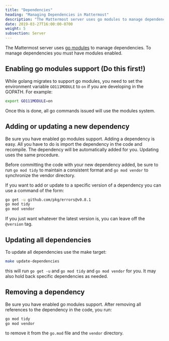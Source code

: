 ```yaml
---
title: "Dependencies"
heading: "Managing Dependencies in Mattermost"
description: "The Mattermost server uses go modules to manage dependencies. To manage dependencies you must have modules enabled."
date: 2019-03-27T16:00:00-0700
weight: 5
subsection: Server
---
```



The Mattermost server uses [go modules](https://github.com/golang/go/wiki/Modules) to manage dependencies. To manage dependencies you must have modules enabled.


## Enabling go modules support (Do this first!)

While golang migrates to support go modules, you need to set the environment variable `GO111MODULE` to `on` if you are developing in the GOPATH. For example:

```bash
export GO111MODULE=on
```

Once this is done, all go commands issued will use the modules system.

## Adding or updating a new dependency

Be sure you have enabled go modules support. Adding a dependency is easy. All you have to do is import the dependency in the code and recompile. The dependency will be automatically added for you. Updating uses the same procedure.

Before committing the code with your new dependency added, be sure to run `go mod tidy` to maintain a consistent format and `go mod vendor` to synchronize the vendor directory.

If you want to add or update to a specific version of a dependency you can use a command of the form:
```bash
go get -u github.com/pkg/errors@v0.8.1
go mod tidy
go mod vendor
```

If you just want whatever the latest version is, you can leave off the `@version` tag.

## Updating all dependencies

To update all dependencies use the make target:
```bash
make update-dependencies
```
this will run `go get -u` and `go mod tidy` and `go mod vendor` for you. It may also hold back specific dependencies as needed.

## Removing a dependency

Be sure you have enabled go modules support. After removing all references to the dependency in the code, you run:
```bash
go mod tidy
go mod vendor
```
to remove it from the `go.mod` file and the `vendor` directory.
